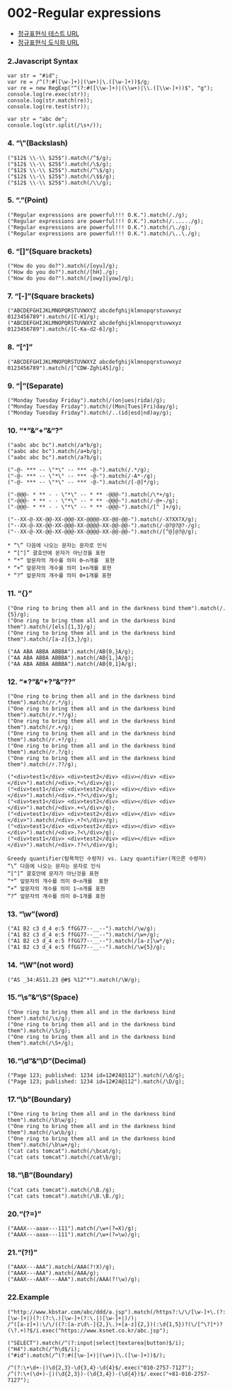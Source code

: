002-Regular expressions
==========

* [정규표현식 테스트 URL](http://www.regexr.com)
* [정규표현식 도식화 URL](http://www.regexper.com)

### 2.Javascript Syntax
    var str = "#id";
    var re = /^(?:#([\w-]+)|(\w+)|\.([\w-]+))$/g;
    var re = new RegExp("^(?:#([\\w-]+)|(\\w+)|\\.([\\w-]+))$", "g");
    console.log(re.exec(str));
    console.log(str.match(re));
    console.log(re.test(str));
    
    var str = "abc de";
    console.log(str.split(/\s+/));	

### 4. “\”(Backslash)
    ("$12$ \\-\\ $25$").match(/^$/g);
    ("$12$ \\-\\ $25$").match(/\$/g);
    ("$12$ \\-\\ $25$").match(/^\$/g);    
    ("$12$ \\-\\ $25$").match(/\$$/g);
    ("$12$ \\-\\ $25$").match(/\\/g); 

### 5. “.”(Point)    
    ("Regular expressions are powerful!!! O.K.").match(/./g);     
    ("Regular expressions are powerful!!! O.K.").match(/....../g);
    ("Regular expressions are powerful!!! O.K.").match(/\./g);       
    ("Regular expressions are powerful!!! O.K.").match(/\..\./g);    

### 6. “[]”(Square brackets)
    ("How do you do?").match(/[oyu]/g);
    ("How do you do?").match(/[hH]./g);
    ("How do you do?").match(/[owy][yow]/g);

### 7. “[-]”(Square brackets)  
    ("ABCDEFGHIJKLMNOPQRSTUVWXYZ abcdefghijklmnopqrstuvwxyz 0123456789").match(/[C-K]/g);
    ("ABCDEFGHIJKLMNOPQRSTUVWXYZ abcdefghijklmnopqrstuvwxyz 0123456789").match(/[C-Ka-d2-6]/g);
  
### 8. “[^]”  
    ("ABCDEFGHIJKLMNOPQRSTUVWXYZ abcdefghijklmnopqrstuvwxyz 0123456789").match(/[^CDW-Zghi45]/g);
  
### 9. “|”(Separate)
    ("Monday Tuesday Friday").match(/(on|ues|rida)/g);      
    ("Monday Tuesday Friday").match(/(Mon|Tues|Fri)day/g);
    ("Monday Tuesday Friday").match(/..(id|esd|nd)ay/g);
    
### 10. “*”&“+”&“?”
    ("aabc abc bc").match(/a*b/g);
    ("aabc abc bc").match(/a+b/g);
    ("aabc abc bc").match(/a?b/g);
    
    ("-@- *** -- \"*\" -- *** -@-").match(/.*/g);
    ("-@- *** -- \"*\" -- *** -@-").match(/-A*-/g);
    ("-@- *** -- \"*\" -- *** -@-").match(/[-@]*/g);

    ("-@@@- * ** - - \"*\" -- * ** -@@@-").match(/\*+/g);
    ("-@@@- * ** - - \"*\" -- * ** -@@@-").match(/-@+-/g);
    ("-@@@- * ** - - \"*\" -- * ** -@@@-").match(/[^ ]+/g);

    ("--XX-@-XX-@@-XX-@@@-XX-@@@@-XX-@@-@@-").match(/-X?XX?X/g); 
    ("--XX-@-XX-@@-XX-@@@-XX-@@@@-XX-@@-@@-").match(/-@?@?@?-/g); 
    ("--XX-@-XX-@@-XX-@@@-XX-@@@@-XX-@@-@@-").match(/[^@]@?@/g);
                           
    * “\” 다음에 나오는 문자는 문자로 인식        
    * “[^]” 괄호안에 문자가 아닌것을 표현        
    * “*” 앞문자의 개수를 의미 0~n개를  표현     
    * “+” 앞문자의 개수를 의미 1+n개를 표현      
    * “?” 앞문자의 개수를 의미 0+1개를 표현      

### 11. “{}”    
    ("One ring to bring them all and in the darkness bind them").match(/.{5}/g); 
    ("One ring to bring them all and in the darkness bind them").match(/[els]{1,3}/g); 
    ("One ring to bring them all and in the darkness bind them").match(/[a-z]{3,}/g); 

    ("AA ABA ABBA ABBBA").match(/AB{0,}A/g);
    ("AA ABA ABBA ABBBA").match(/AB{1,}A/g);
    ("AA ABA ABBA ABBBA").match(/AB{0,1}A/g);

### 12. “*?”&“+?”&“??”
    ("One ring to bring them all and in the darkness bind them").match(/r.*/g);  
    ("One ring to bring them all and in the darkness bind them").match(/r.*?/g); 
    ("One ring to bring them all and in the darkness bind them").match(/r.+/g);                                                                           
    ("One ring to bring them all and in the darkness bind them").match(/r.+?/g); 
    ("One ring to bring them all and in the darkness bind them").match(/r.?/g);  
    ("One ring to bring them all and in the darkness bind them").match(/r.??/g); 
    
    ("<div>test1</div> <div>test2</div> <div></div> <div></div>").match(/<div>.*<\/div>/g); 
    ("<div>test1</div> <div>test2</div> <div></div> <div></div>").match(/<div>.*?<\/div>/g);
    ("<div>test1</div> <div>test2</div> <div></div> <div></div>").match(/<div>.+<\/div>/g);
    ("<div>test1</div> <div>test2</div> <div></div> <div></div>").match(/<div>.+?<\/div>/g);
    ("<div>test1</div> <div>test2</div> <div></div> <div></div>").match(/<div>.?<\/div>/g);
    ("<div>test1</div> <div>test2</div> <div></div> <div></div>").match(/<div>.??<\/div>/g);

    Greedy quantifier(탐욕적인 수량자) vs. Lazy quantifier(게으른 수량자)
    “\” 다음에 나오는 문자는 문자로 인식                                  
    “[^]” 괄호안에 문자가 아닌것을 표현                                  
    “*” 앞문자의 개수를 의미 0~n개를  표현                               
    “+” 앞문자의 개수를 의미 1~n개를 표현                                
    “?” 앞문자의 개수를 의미 0~1개를 표현                                

### 13. “\w”(word)    
    ("A1 B2 c3 d_4 e:5 ffGG77--__--").match(/\w/g);
    ("A1 B2 c3 d_4 e:5 ffGG77--__--").match(/\w+/g);
    ("A1 B2 c3 d_4 e:5 ffGG77--__--").match(/[a-z]\w*/g);
    ("A1 B2 c3 d_4 e:5 ffGG77--__--").match(/\w{5}/g);

### 14. “\W”(not word)
    ("AS _34:AS11.23 @#$ %12^*").match(/\W/g);

### 15.“\s”&“\S”(Space)
    ("One ring to bring them all and in the darkness bind them").match(/\s/g);
    ("One ring to bring them all and in the darkness bind them").match(/\S/g);
    ("One ring to bring them all and in the darkness bind them").match(/\S+/g);

### 16.“\d”&“\D”(Decimal)
    ("Page 123; published: 1234 id=12#24@112").match(/\d/g);
    ("Page 123; published: 1234 id=12#24@112").match(/\D/g);
    
### 17.“\b”(Boundary)
    ("One ring to bring them all and in the darkness bind them").match(/\b\w/g);
    ("One ring to bring them all and in the darkness bind them").match(/\w\b/g);
    ("One ring to bring them all and in the darkness bind them").match(/\b\w+/g);
    ("cat cats tomcat").match(/\bcat/g);
    ("cat cats tomcat").match(/cat\b/g);

### 18.“\B”(Boundary)
    ("cat cats tomcat").match(/\B./g);
    ("cat cats tomcat").match(/\B.\B./g);


### 20.“(?=<pattern>)”
    ("AAAX---aaax---111").match(/\w+(?=X)/g);
    ("AAAX---aaax---111").match(/\w+(?=\w)/g);

### 21.“(?!<pattern>)”
    ("AAAX---AAA").match(/AAA(?!X)/g);
    ("AAAX---AAA").match(/AAA/g);
    ("AAAX---AAAY---AAA").match(/AAA(?!\w)/g);

### 22.Example
    ("http://www.kbstar.com/abc/ddd/a.jsp").match(/https?:\/\/[\w-]+\.(?:[\w-]+|)(?:(?:\.)[\w-]+(?:\.|)[\w-]+|)/);
    /^([a-z]+):\/\/((?:[a-z\d\-]{2,}\.)+[a-z]{2,})(:\d{1,5})?(\/[^\?]*)?(\?.+)?$/i.exec("https://www.ksnet.co.kr/abc.jsp");

    ("SELECT").match(/^(?:input|select|textarea|button)$/i);
    ("H4").match(/^h\d$/i);
    ("#id").match(/^(?:#([\w-]+)|(\w+)|\.([\w-]+))$/);

    /^(?:\+\d+-|)\d{2,3}-\d{3,4}-\d{4}$/.exec("010-2757-7127");
    /^(?:\+(\d+)-|)(\d{2,3})-(\d{3,4})-(\d{4})$/.exec("+81-010-2757-7127");
